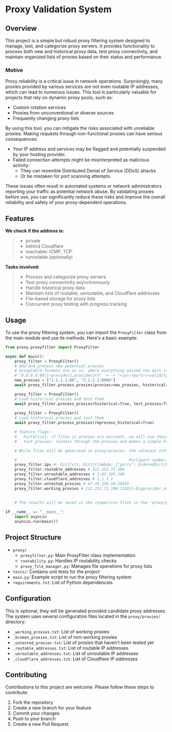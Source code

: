 # Proxy Validation System

## Overview

This project is a simple but robust proxy filtering system designed to manage, test, and categorize proxy servers. It provides functionality to process both new and historical proxy data, test proxy connectivity, and maintain organized lists of proxies based on their status and performance. 

### Motive
Proxy reliability is a critical issue in network operations. Surprisingly, many proxies provided by various services are not even routable IP addresses, which can lead to numerous issues. This tool is particularly valuable for projects that rely on dynamic proxy pools, such as:
- Custom rotation services
- Proxies from unconventional or diverse sources
- Frequently changing proxy lists

By using this tool, you can mitigate the risks associated with unreliable proxies. Making requests through non-functional proxies can have serious consequences:
- Your IP address and services may be flagged and potentially suspended by your hosting provider.
- Failed connection attempts might be misinterpreted as malicious activity:
    - They can resemble Distributed Denial of Service (DDoS) attacks
    - Or be mistaken for port scanning attempts

These issues often result in automated systems or network administrators reporting your traffic as potential network abuse. By validating proxies before use, you can significantly reduce these risks and improve the overall reliability and safety of your proxy-dependent operations.

## Features

**We check if the address is:**
>-    private
>-    behind Cloudflare
>-    reachable: ICMP, TCP.
>-    tunnelable (optionally)

**Tasks involved:**
>- Process and categorize proxy servers
>- Test proxy connectivity asynchronously
>- Handle historical proxy data
>- Maintain lists of routable, unroutable, and Cloudflare addresses
>- File-based storage for proxy lists
>- Concurrent proxy testing with progress tracking

## Usage

To use the proxy filtering system, you can import the `ProxyFilter` class from the main module and use its methods. Here's a basic example:

```python
from proxy.proxyfilter import ProxyFilter

async def main():
    proxy_filter = ProxyFilter()
    # Add and process new potential proxies
    # Acceptable formats are as so, where everything passed the port is optional:
    # "8.8.8.8:80|1~provider1,provider2+5"  <--> "<ip>:<port>|<validity>~<*providers>+<calls>" <--> 
    new_proxies = ["1.1.1.1:80", "2.2.2.2:8080"]
    await proxy_filter.process_proxies(proxies=new_proxies, historical=True, test_proxies=True)

    proxy_filter = ProxyFilter()
    # Load historical proxies and test them
    await proxy_filter.process_proxies(historical=True, test_proxies=True)
    
    proxy_filter = ProxyFilter()
    # Load historical proxies and test them
    await proxy_filter.process_proxies(reprocess_historical=True)

    # feature_flags:
    #   historical: if files in proxies are existant, we will use their information to avoid reprocessing already 
    #   test_proxies: tunnels through the proxies and makes a simple http request, if functional the proxy is validated.

    # While files will be generated in proxy/proxies, the relevant information will be also accessible after processing in:

    #                                                 Port{port number, validity status, providers, number of calls}
    proxy_filter.ips #: Dict[str, Dict](lambda: {"ports": OrderedDict(Port), "routable": False, "cloudflare": False})
    proxy_filter.routable_addresses # 212.252.72.106
    proxy_filter.unroutable_addresses # 3.87.195.240
    proxy_filter.cloudflare_addresses # 1.1.1.1
    proxy_filter.untested_proxies # 67.43.236.20:28545
    proxy_filter.working_proxies # 212.252.72.106:3128|1~bigprovider,smallguy,unreliablelist+3
    
    
    # The results will be saved in the respective files in the 'proxy/proxies/' directory

if __name__ == "__main__":
    import asyncio
    asyncio.run(main())
```

## Project Structure

- `proxy/`
  - `proxyfilter.py`: Main ProxyFilter class implementation
  - `routability.py`: Handles IP routability checks
  - `proxy_file_manager.py`: Manages file operations for proxy lists
- `tests/`: Contains unit tests for the project
- `main.py`: Example script to run the proxy filtering system
- `requirements.txt`: List of Python dependencies

## Configuration
This is optional, they will be generated provided candidate proxy addresses.
The system uses several configuration files located in the `proxy/proxies/` directory:
- `_working_proxies.txt`: List of working proxies
- `_broken_proxies.txt`: List of non-working proxies
- `_untested_proxies.txt`: List of proxies that haven't been tested yet
- `_routable_addresses.txt`: List of routable IP addresses
- `_unroutable_addresses.txt`: List of unroutable IP addresses
- `_cloudflare_addresses.txt`: List of Cloudflare IP addresses

## Contributing

Contributions to this project are welcome. Please follow these steps to contribute:

1. Fork the repository
2. Create a new branch for your feature
3. Commit your changes
4. Push to your branch
5. Create a new Pull Request
